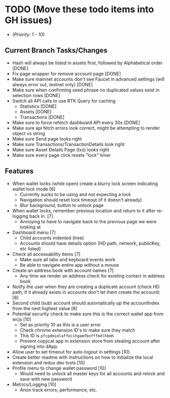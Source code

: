 # TODO (Move these todo items into GH issues)
* _(Priority: 1 - 10)_

## Current Branch Tasks/Changes
* Hash will always be listed in assets first, followed by Alphabetical order [DONE]
* Fix page wrapper for remove account page [DONE]
* Make sure mainnet accounts don't see Faucet in advanced settings (will always error out, testnet only) [DONE]
* Make sure when confirming seed phrase no duplicated values exist in selection rows [DONE]
* Switch all API calls to use RTK Query for caching
  - Statistics [DONE]
  - Assets [DONE]
  - Transactions [DONE]
* Make sure to force refetch dashboard API every 30s [DONE]
* Make sure api fetch errors look correct, might be attempting to render object vs string
* Make sure Send page looks right
* Make sure Transactions/TransactionDetails look right
* Make sure Asset Details Page (txs) looks right
* Make sure every page click resets "lock" timer

## Features
* When wallet locks (while open) create a blurry lock screen indicating wallet lock mode [6]
  - Currently sucks to be using and not expecting a lock
  - Navigation should reset lock timeout (if it doesn't already)
  - Blur background, button to unlock page
* When wallet locks, remember previous location and return to it after re-logging back in. [7]
  - Annoying to have to navigate back to the previous page we were looking at
* Dashboard menu [7]
  - Child accounts indented (tree)
  - Accounts should have details option (HD path, network, publicKey, etc listed)
* Check all accessability items [7]
  - Make sure all tabs and keyboard events work
  - Be able to navigate entire app without a mouse
* Create an address book with account names [7]
  - Any time we render an address check for existing contact in address book
* Notify the user when they are creating a duplicate account (check HD path, if it already exists in accounts don't let them create the account) [8]
* Second child (sub) account should automatically up the accountIndex from the next highest value [8]
* Potential security check to make sure this is the correct wallet app from wcjs [10]
  - Set as priority 10 as this is a user error
  - Check chrome extension ID's to make sure they match
  - This ID is `pfcpdmimlaffecihgamfbnfffmdlhkmh`
  - Prevent copycat app in extension store from stealing account after signing into dApp.
* Allow user to set timeout for auto-logout in settings [10]
* Create better readme with instructions on how to initialize the local extension and redux dev tools [10]
* Profile menu to change wallet password [10]
  - Would need to unlock all master keys for all accounts and relock and save with new password
* Metrics/Logging [10]
  - Anon track errors, performance, etc.

